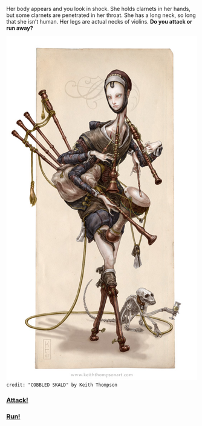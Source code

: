 Her body appears and you look in shock. She holds clarnets in her hands, but some clarnets are penetrated in her throat. She has a long neck, so long that she isn’t human.  Her legs are actual necks of violins. **Do you attack or run away?**

![monster](../images/dark/cobbledskald.jpg)  
`credit: "COBBLED SKALD" by Keith Thompson`

### [Attack!](attack.md)
### [Run!](continue-running.md)